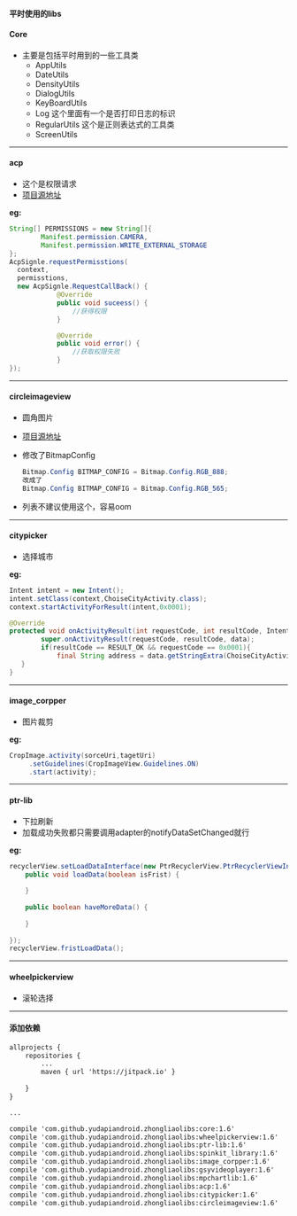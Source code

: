 #### 平时使用的libs

#### Core

- 主要是包括平时用到的一些工具类
  - AppUtils 
  - DateUtils
  - DensityUtils
  - DialogUtils
  - KeyBoardUtils
  - Log  这个里面有一个是否打印日志的标识
  - RegularUtils 这个是正则表达式的工具类
  - ScreenUtils 

---



#### acp

- 这个是权限请求
- [项目源地址](https://github.com/mylhyl/AndroidAcp)

**eg:**

```java
String[] PERMISSIONS = new String[]{
        Manifest.permission.CAMERA,
        Manifest.permission.WRITE_EXTERNAL_STORAGE
};
AcpSignle.requestPermisstions(
  context, 
  permisstions, 
  new AcpSignle.RequestCallBack() {
            @Override
            public void suceess() {
                //获得权限
            }

            @Override
            public void error() {
                //获取权限失败
            }
});
```

---

#### circleimageview

- 圆角图片

- [项目源地址](https://github.com/hdodenhof/CircleImageView)

- 修改了BitmapConfig

  ```java
  Bitmap.Config BITMAP_CONFIG = Bitmap.Config.RGB_888;
  改成了
  Bitmap.Config BITMAP_CONFIG = Bitmap.Config.RGB_565;
  ```

- 列表不建议使用这个，容易oom

---

#### citypicker

- 选择城市

**eg:**

```java
Intent intent = new Intent();
intent.setClass(context,ChoiseCityActivity.class);
context.startActivityForResult(intent,0x0001);

@Override
protected void onActivityResult(int requestCode, int resultCode, Intent data) {
        super.onActivityResult(requestCode, resultCode, data);
        if(resultCode == RESULT_OK && requestCode == 0x0001){
            final String address = data.getStringExtra(ChoiseCityActivity.KEY_PICKED_CITY);
   }
}
```



---

#### image_corpper

- 图片裁剪

**eg:**

```java
CropImage.activity(sorceUri,tagetUri)
     .setGuidelines(CropImageView.Guidelines.ON)
     .start(activity);
```



---

#### ptr-lib

- 下拉刷新
- 加载成功失败都只需要调用adapter的notifyDataSetChanged就行

**eg:**

```java
recyclerView.setLoadDataInterface(new PtrRecyclerView.PtrRecyclerViewInterface(){
  	public void loadData(boolean isFrist) {
      
  	}
  
  	public boolean haveMoreData() {
        
    }
  
});
recyclerView.fristLoadData();

```



---



#### wheelpickerview

- 滚轮选择

---

#### 添加依赖

```xml
allprojects {
    repositories {
        ...
        maven { url 'https://jitpack.io' }
       
    }
}

...

compile 'com.github.yudapiandroid.zhongliaolibs:core:1.6'
compile 'com.github.yudapiandroid.zhongliaolibs:wheelpickerview:1.6'
compile 'com.github.yudapiandroid.zhongliaolibs:ptr-lib:1.6'
compile 'com.github.yudapiandroid.zhongliaolibs:spinkit_library:1.6'
compile 'com.github.yudapiandroid.zhongliaolibs:image_corpper:1.6'
compile 'com.github.yudapiandroid.zhongliaolibs:gsyvideoplayer:1.6'
compile 'com.github.yudapiandroid.zhongliaolibs:mpchartlib:1.6'
compile 'com.github.yudapiandroid.zhongliaolibs:acp:1.6'
compile 'com.github.yudapiandroid.zhongliaolibs:citypicker:1.6'
compile 'com.github.yudapiandroid.zhongliaolibs:circleimageview:1.6'
```

